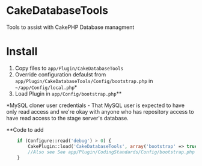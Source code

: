 # CakeDatabaseTools #

Tools to assist with CakePHP Database managment

# Install #
1. Copy files to `app/Plugin/CakeDatabaseTools`
1. Override configuration defaulst from `app/Plugin/CakeDatabaseTools/Config/bootstrap.php` in `~/app/Config/local.php`*
1. Load Plugin in `app/Config/bootstrap.php`**

*MySQL cloner user credentials - That MySQL user is expected to have only read access and we're okay with anyone who has repository access to have read access to the stage server's database.

**Code to add

````php
    if (Configure::read('debug') > 0) {
        CakePlugin::load('CakeDatabaseTools', array('bootstrap' => true));
        //Also see See app/Plugin/CodingStandards/Config/bootstrap.php for other variables you can tweak
    }
````
